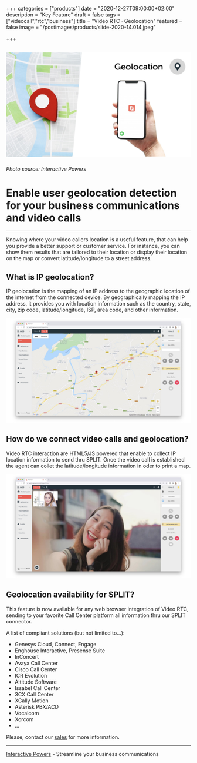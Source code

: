 +++
categories = ["products"]
date = "2020-12-27T09:00:00+02:00"
description = "Key Feature"
draft = false
tags = ["videocall","rtc","business"]
title = "Video RTC · Geolocation"
featured = false
image = "/postimages/products/slide-2020-14.014.jpeg"

+++

![Virgo Stats](/postimages/products/slide-2020-14.014.jpeg)
-------
###### Photo source: Interactive Powers

# Enable user geolocation detection for your business communications and video calls
--- 

Knowing where your video callers location is a useful feature, that can help you provide a better support or customer service. For instance, you can show them results that are tailored to their location or display their location on the map or convert latitude/longitude to a street address.

## What is IP geolocation?

IP geolocation is the mapping of an IP address to the geographic location of the internet from the connected device. By geographically mapping the IP address, it provides you with location information such as the country, state, city, zip code, latitude/longitude, ISP, area code, and other information.

![Geolocation](/postimages/products/slide-2020-14.016.jpeg)

## How do we connect video calls and geolocation?

Video RTC interaction are HTML5/JS powered that enable to collect IP location information to send thru SPLIT. Once the video call is established the agent can collet the latitude/longitude information in oder to print a map.

![Geolocation](/postimages/products/slide-2020-14.015.jpeg)

## Geolocation availability for SPLIT?

This feature is now available for any web browser integration of Video RTC, sending to your favorite Call Center platform all information thru our SPLIT connector.

A list of compliant solutions (but not limited to...):

* Genesys Cloud, Connect, Engage
* Enghouse Interactive, Presense Suite
* InConcert
* Avaya Call Center
* Cisco Call Center
* ICR Evolution
* Altitude Software
* Issabel Call Center
* 3CX Call Center
* XCally Motion
* Asterisk PBX/ACD
* Vocalcom
* Xorcom
* …

Please, contact our [sales](https://www.ivrpowers.com/support-services/) for more information.

---
[Interactive Powers](http://www.ivrpowers.com/) - Streamline your business communications
